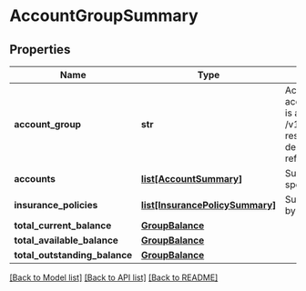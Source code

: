 # AccountGroupSummary

## Properties
Name | Type | Description | Notes
------------ | ------------- | ------------- | -------------
**account_group** | **str** | Account group is a classification of accounts according to their common characteristics. This is a reference data field. Please use /v1/apac/utilities/referenceData/{accountGroup} resource to get valid value of this field with description. You can use the field name as the referenceCode parameter to retrieve the values. | 
**accounts** | [**list[AccountSummary]**](AccountSummary.md) | Summarized list of each account type under a specific product group, held by customer | 
**insurance_policies** | [**list[InsurancePolicySummary]**](InsurancePolicySummary.md) | Summarized list of every insurance policy held by the customer. | [optional] 
**total_current_balance** | [**GroupBalance**](GroupBalance.md) |  | [optional] 
**total_available_balance** | [**GroupBalance**](GroupBalance.md) |  | [optional] 
**total_outstanding_balance** | [**GroupBalance**](GroupBalance.md) |  | [optional] 

[[Back to Model list]](../README.md#documentation-for-models) [[Back to API list]](../README.md#documentation-for-api-endpoints) [[Back to README]](../README.md)

